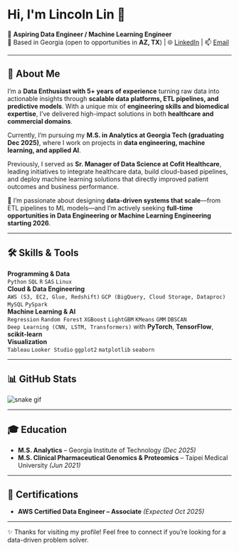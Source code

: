 
<!--
**lincolnilreb/lincolnilreb** is a ✨ _special_ ✨ repository because its `README.md` (this file) appears on your GitHub profile.

## Hi there 👋
Here are some ideas to get you started:

- 🔭 I’m currently working on ...
- 🌱 I’m currently learning ...
- 👯 I’m looking to collaborate on ...
- 🤔 I’m looking for help with ...
- 💬 Ask me about ...
- 📫 How to reach me: ...
- 😄 Pronouns: ...
- ⚡ Fun fact: ...
-->


# Hi, I'm Lincoln Lin 👋  

🎯 **Aspiring Data Engineer / Machine Learning Engineer**  
📍 Based in Georgia (open to opportunities in **AZ, TX**)  | 🌐 [LinkedIn](https://linkedin.com/in/lincolnilreb) | 📫 [Email](mailto:lincolnilreb@gmail.com)

---

## 🔭 About Me
I’m a **Data Enthusiast with 5+ years of experience** turning raw data into actionable insights through **scalable data platforms, ETL pipelines, and predictive models**. With a unique mix of **engineering skills and biomedical expertise**, I’ve delivered high-impact solutions in both **healthcare and commercial domains**.  

Currently, I’m pursuing my **M.S. in Analytics at Georgia Tech (graduating Dec 2025)**, where I work on projects in **data engineering, machine learning, and applied AI**.  

Previously, I served as **Sr. Manager of Data Science at Cofit Healthcare**, leading initiatives to integrate healthcare data, build cloud-based pipelines, and deploy machine learning solutions that directly improved patient outcomes and business performance.  

🚀 I’m passionate about designing **data-driven systems that scale**—from ETL pipelines to ML models—and I’m actively seeking **full-time opportunities in Data Engineering or Machine Learning Engineering starting 2026**.   

---

## 🛠 Skills & Tools  
**Programming & Data**  
`Python` `SQL` `R` `SAS` `Linux`  
**Cloud & Data Engineering**  
`AWS (S3, EC2, Glue, Redshift)` `GCP (BigQuery, Cloud Storage, Dataproc)` `MySQL` `PySpark`  
**Machine Learning & AI**  
`Regression` `Random Forest` `XGBoost` `LightGBM` `KMeans` `GMM` `DBSCAN`  
`Deep Learning (CNN, LSTM, Transformers)` with **PyTorch**, **TensorFlow**, **scikit-learn**  
**Visualization**  
`Tableau` `Looker Studio` `ggplot2` `matplotlib` `seaborn`  

<!--
---

## 📂 Featured Projects  

- **AutonomOS On Board (AOB)** – Deployed **RF-DETR object detection** models with full **MLOps pipeline** on NVIDIA Jetson AGX Orin [[Repo]](https://github.com/lincolnilreb)  
- **Speech Emotion Recognition** – Fine-tuned **Wav2Vec2 & Whisper** with LoRA/QLoRA for emotion classification (+84% accuracy) [[Repo]](https://github.com/lincolnilreb)  
- **End-to-End Data Lakehouse Pipeline** – Built scalable **ETL pipeline (S3 → Glue/PySpark → Redshift)** processing **50M+ records** with 65% latency reduction [[Repo]](https://github.com/lincolnilreb)  
- **H&M Fashion Recommendation System** – Applied **PCA, clustering, LightGBM** to reach **0.99 HIT rate** [[Repo]](https://github.com/lincolnilreb)  

-->
---

## 📊 GitHub Stats  

<!--
![GitHub stats](https://github-readme-stats.vercel.app/api?username=lincolnilreb&show_icons=true&theme=default)  
-->
![snake gif](https://github.com/lincolnilreb/lincolnilreb/blob/output/github-contribution-grid-snake.svg)


---

## 🎓 Education  

- **M.S. Analytics** – Georgia Institute of Technology *(Dec 2025)*  
- **M.S. Clinical Pharmaceutical Genomics & Proteomics** – Taipei Medical University *(Jun 2021)*  

---

## 📜 Certifications  
- **AWS Certified Data Engineer – Associate** *(Expected Oct 2025)*  

---

✨ Thanks for visiting my profile! Feel free to connect if you’re looking for a data-driven problem solver.

